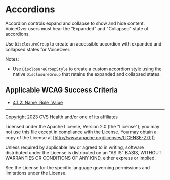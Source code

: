 # Accordions
Accordion controls expand and collapse to show and hide content. VoiceOver users must hear the \"Expanded\" and \"Collapsed\" state of accordions.

Use `DisclosureGroup` to create an accessible accordion with expanded and collapsed states for VoiceOver. 

Notes:

* Use `DisclosureGroupStyle` to create a custom accordion style using the native `DisclosureGroup` that retains the expanded and collapsed states.

## Applicable WCAG Success Criteria
- [4.1.2: Name, Role, Value](https://www.w3.org/WAI/WCAG22/Understanding/name-role-value.html)

----

Copyright 2023 CVS Health and/or one of its affiliates

Licensed under the Apache License, Version 2.0 (the "License");
you may not use this file except in compliance with the License.
You may obtain a copy of the License at
[http://www.apache.org/licenses/LICENSE-2.0]()

Unless required by applicable law or agreed to in writing, software
distributed under the License is distributed on an "AS IS" BASIS,
WITHOUT WARRANTIES OR CONDITIONS OF ANY KIND, either express or implied.

See the License for the specific language governing permissions and
limitations under the License.
